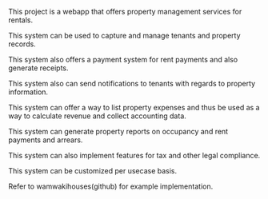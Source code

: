 This project is a webapp that offers property management services for rentals.

This system can be used to capture and manage tenants and property records.

This system also offers a payment system for rent payments and also generate receipts.

This system also can send notifications to tenants with regards to property information.

This system can offer a way to list property expenses and thus be used as a way to calculate revenue and collect accounting data.

This system can generate property reports on occupancy and rent payments and arrears.

This system can also implement features for tax and other legal compliance.

This system can be customized per usecase basis.

Refer to wamwakihouses(github) for example implementation.
